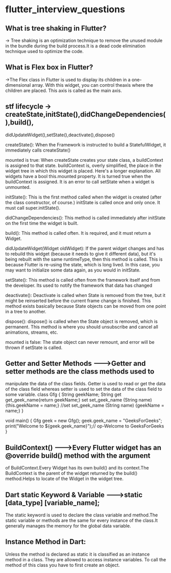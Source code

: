 # flutter_interview_questions

## What is tree shaking in Flutter?
-> Tree shaking is an optimization technique to remove the unused module in 
the bundle during the build process.It is a dead code elimination technique used 
to optimize the code.

<h2>What is Flex box in Flutter?</h2>
->The Flex class in Flutter is used to display its children in a one-dimensional 
array. With this widget, you can control theaxis where the children are placed. 
This axis is called as the main axis.

## stf lifecycle -> createState,initState(),didChangeDependencies(),build(),
didUpdateWidget(),setState(),deactivate(),dispose()

createState(): When the Framework is instructed to build a StatefulWidget, it 
immediately calls createState()

mounted is true: When createState creates your state class, a buildContext is 
assigned to that state. buildContext is, overly simplified, the place in the 
widget tree in which this widget is placed. Here's a longer explanation. All 
widgets have a bool this.mounted property. It is turned true when the buildContext 
is assigned. It is an error to call setState when a widget is unmounted.

initState(): This is the first method called when the widget is created (after the 
class constructor, of course.) initState is called once and only once. It must call 
super.initState().

didChangeDependencies(): This method is called immediately after initState on the 
first time the widget is built.

build(): This method is called often. It is required, and it must return a Widget.

didUpdateWidget(Widget oldWidget): If the parent widget changes and has to rebuild 
this widget (because it needs to give it different data), but it's being rebuilt with 
the same runtimeType, then this method is called. This is because Flutter is re-using 
the state, which is long lived. In this case, you may want to initialize some data again, 
as you would in initState.

setState(): This method is called often from the framework itself and from the developer. 
Its used to notify the framework that data has changed

deactivate(): Deactivate is called when State is removed from the tree, but it might be 
reinserted before the current frame change is finished. This method exists basically because 
State objects can be moved from one point in a tree to another.

dispose(): dispose() is called when the State object is removed, which is permanent. 
This method is where you should unsubscribe and cancel all animations, streams, etc.

mounted is false: The state object can never remount, and error will be thrown 
if setState is called.


## Getter and Setter Methods --->Getter and setter methods are the class methods used to 
manipulate the data of the class fields. Getter is used to read or get the data of 
the class field whereas setter is used to set the data of the class field to some 
variable.
class Gfg {
String geekName;
String get get_geek_name{return geekName;}
set set_geek_name (String name) {this.geekName = name;}
//set set_geek_name (String name) {geekName = name;}
}

void main()
{
Gfg geek = new Gfg();
geek.geek_name = "GeeksForGeeks";
print("Welcome to ${geek.geek_name}");// op-Welcome to GeeksForGeeks
}

## BuildContext() --->Every Flutter widget has an @override build() method with the argument 
of BuildContext.Every Widget has its own build() and its context.The BuildContext is the 
parent of the widget returned by the build() method.Helps to locate of the Widget 
in the widget tree.

## Dart static Keyword & Variable --->static [data_type] [variable_name];
The static keyword is used to declare the class variable and method.The static variable 
or methods are the same for every instance of the class.It generally manages the memory 
for the global data variable.

## Instance Method in Dart:
Unless the method is declared as static it is classified as an instance method in a 
class. They are allowed to access instance variables. 
To call the method of this class you have to first create an object.

